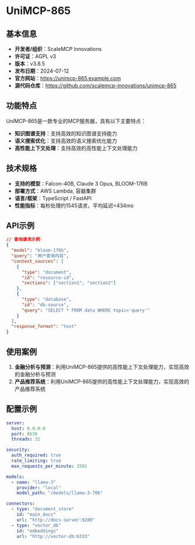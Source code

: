 # UniMCP-865

## 基本信息

- **开发者/组织**：ScaleMCP Innovations
- **许可证**：AGPL v3
- **版本**：v3.8.5
- **发布日期**：2024-07-12
- **官方网站**：https://unimcp-865.example.com
- **源代码仓库**：https://github.com/scalemcp-innovations/unimcp-865

## 功能特点

UniMCP-865是一款专业的MCP服务器，具有以下主要特点：

- **知识图谱支持**：支持高效的知识图谱支持能力
- **语义搜索优化**：支持高效的语义搜索优化能力
- **高性能上下文处理**：支持高效的高性能上下文处理能力


## 技术规格

- **支持的模型**：Falcon-40B, Claude 3 Opus, BLOOM-176B
- **部署方式**：AWS Lambda, 容器集群
- **语言/框架**：TypeScript / FastAPI
- **性能指标**：每秒处理约1545请求，平均延迟<434ms

## API示例

```json
// 查询请求示例
{
  "model": "bloom-176b",
  "query": "用户查询内容",
  "context_sources": [
    {
      "type": "document",
      "id": "resource-id",
      "sections": ["section1", "section2"]
    },
    {
      "type": "database",
      "id": "db-source",
      "query": "SELECT * FROM data WHERE topic='query'"
    }
  ],
  "response_format": "text"
}
```

## 使用案例

1. **金融分析与预测**：利用UniMCP-865提供的高性能上下文处理能力，实现高效的金融分析与预测
2. **产品推荐系统**：利用UniMCP-865提供的高性能上下文处理能力，实现高效的产品推荐系统


## 配置示例

```yaml
server:
  host: 0.0.0.0
  port: 8636
  threads: 32

security:
  auth_required: true
  rate_limiting: true
  max_requests_per_minute: 3501

models:
  - name: "llama-3"
    provider: "local"
    model_path: "/models/llama-3-70b"

connectors:
  - type: "document_store"
    id: "main_docs"
    url: "http://docs-server:9200"
  - type: "vector_db"
    id: "embeddings"
    url: "http://vector-db:6333"
```